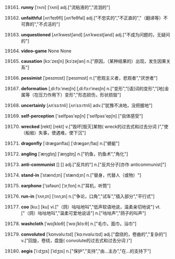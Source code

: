 19161. **runny**
[ˈrʌni]  [ˈrʌni]
adj.["流粘液的","流泪的"]  

19162. **unfaithful**
[ʌnˈfeɪθfl]  [ʌnˈfeθfəl]
adj.["不忠实的","不正直的","（翻译等）不可靠的","不贞洁的"]  

19163. **unquestioned**
[ʌnˈkwestʃənd]  [ʌnˈkwɛstʃənd]
adj.["不成为问题的，无疑问的"]  

19164. **video-game**
None
None

19165. **causation**
[kɔ:ˈzeɪʃn]  [kɔˈzeʃən]
n.["原因，（某种结果的）出现，发生因果关系"]  

19166. **pessimist**
[ˈpesɪmɪst]  [ˈpesɪmɪst]
n.["悲观主义者，悲观者","厌世者"]  

19167. **deformation**
[ˌdi:fɔ:ˈmeɪʃn]  [ˌdi:fɔ:rˈmeɪʃn]
n.["变形","[语]词的变形","[地]金属等（在压力作用下）变形","形态损伤，形状损毁"]  

19168. **uncertainly**
[ʌnˈsɜ:tnli]  [ʌnˈsɜ:rtnli]
adv.["犹豫不决地，没把握地"]  

19169. **self-perception**
['selfpəs'epʃn]  ['selfpəs'epʃn]
["自体感受"]  

19170. **wrecked**
[rekt]  [rekt]
v.["毁坏[毁灭]某物( wreck的过去式和过去分词 )","使（船舶）失事，使遇难，使下沉"]  

19171. **dragonfly**
[ˈdrægənflaɪ]  [ˈdræɡənˌflaɪ]
n.["蜻蜓"]  

19172. **angling**
[ˈæŋglɪŋ]  [ˈæŋɡlɪŋ]
n.["钓鱼，钓鱼术","角化"]  

19173. **anti-communist**
[]  []
adj.["反共的"]  n.["反共分子[亦作 anticommunist]"]  

19174. **stand-in**
[ˈstændˌɪn]  [ˈstændˌɪn]
n.["替身，代替人（或物）"]  

19175. **earphone**
['ɪəfəʊn]  [ˈɪrˌfon]
n.["耳机，听筒"]  

19176. **run-in**
[ˈrʌnˌɪn]  [ˈrʌnˌɪn]
n.["争论，口角","试车","插入部分","平行式"]  

19177. **coo**
[ku:]  [ku]
vi.["（鸽）咕咕地叫","低声软语地说，温柔亲切地说"]  vt.["（鸽）咕咕地叫","温柔可爱地说话"]  n.["咕咕声","鸽子的叫声"]  

19178. **washcloth**
[ˈwɒʃklɒθ]  [ˈwɑ:ʃklɔ:θ]
n.["毛巾，面巾，浴巾"]  

19179. **convoluted**
[ˈkɒnvəlu:tɪd]  [ˈkɑ:nvəlu:tɪd]
adj.["盘绕的，卷曲的","复杂的"]  v.["回旋，卷绕，盘旋( convolute的过去式和过去分词 )"]  

19180. **aegis**
[ˈi:dʒɪs]  [ˈidʒɪs]
n.["保护","支持","由…主办","在…的支持下"]  


